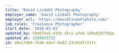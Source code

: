 ```yaml
---
title: 'David Lindahl Photography'
employer_name: 'David Lindahl Photography'
employer_url: 'https://davidlindahlphoto.com/'
job_roles: 'Freelance Photographer'
start_date: '2010-03-01'
updated_by: 59e67be5-435b-45c1-a7e6-1d9a02873b6e
updated_at: 1598023732
id: d0ec7d84-7b48-4daf-9a02-23cb54fc51fc
---
```

